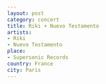 ```yaml
---
layout: post
category: concert
title: Riki + Nuevo Testamento
artists: 
- Riki
- Nuevo Testamento
place: 
- Supersonic Records
country: France
city: Paris
---
```


